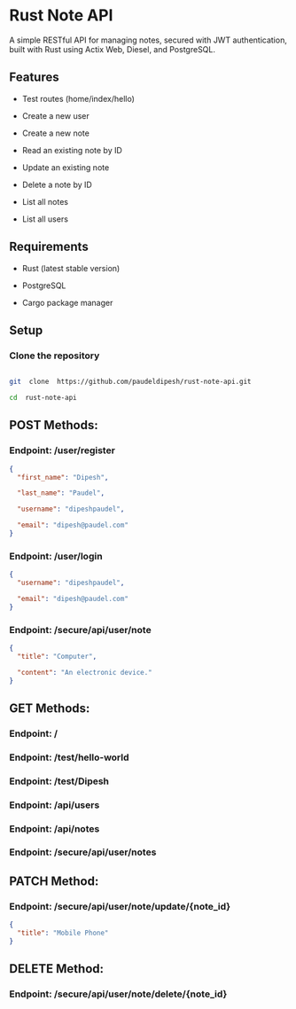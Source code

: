 # Rust Note API

A simple RESTful API for managing notes, secured with JWT authentication, built with Rust using Actix Web, Diesel, and PostgreSQL.

## Features

- Test routes (home/index/hello)

- Create a new user

- Create a new note

- Read an existing note by ID

- Update an existing note

- Delete a note by ID

- List all notes

- List all users

## Requirements

- Rust (latest stable version)

- PostgreSQL

- Cargo package manager

## Setup

### Clone the repository

```bash

git  clone  https://github.com/paudeldipesh/rust-note-api.git

cd  rust-note-api

```

## POST Methods:

### Endpoint: /user/register

```json
{
  "first_name": "Dipesh",

  "last_name": "Paudel",

  "username": "dipeshpaudel",

  "email": "dipesh@paudel.com"
}
```

### Endpoint: /user/login

```json
{
  "username": "dipeshpaudel",

  "email": "dipesh@paudel.com"
}
```

### Endpoint: /secure/api/user/note

```json
{
  "title": "Computer",

  "content": "An electronic device."
}
```

## GET Methods:

### Endpoint: /

### Endpoint: /test/hello-world

### Endpoint: /test/Dipesh

### Endpoint: /api/users

### Endpoint: /api/notes

### Endpoint: /secure/api/user/notes

## PATCH Method:

### Endpoint: /secure/api/user/note/update/{note_id}

```json
{
  "title": "Mobile Phone"
}
```

## DELETE Method:

### Endpoint: /secure/api/user/note/delete/{note_id}
